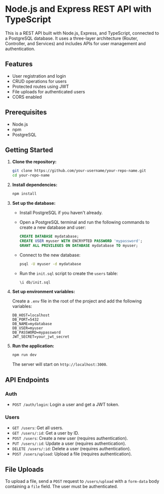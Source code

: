 # Node.js and Express REST API with TypeScript

This is a REST API built with Node.js, Express, and TypeScript, connected to a PostgreSQL database. It uses a three-layer architecture (Router, Controller, and Services) and includes APIs for user management and authentication.

## Features

-   User registration and login
-   CRUD operations for users
-   Protected routes using JWT
-   File uploads for authenticated users
-   CORS enabled

## Prerequisites

-   Node.js
-   npm
-   PostgreSQL

## Getting Started

1.  **Clone the repository:**

    ```bash
    git clone https://github.com/your-username/your-repo-name.git
    cd your-repo-name
    ```

2.  **Install dependencies:**

    ```bash
    npm install
    ```

3.  **Set up the database:**

    -   Install PostgreSQL if you haven't already.
    -   Open a PostgreSQL terminal and run the following commands to create a new database and user:

        ```sql
        CREATE DATABASE mydatabase;
        CREATE USER myuser WITH ENCRYPTED PASSWORD 'mypassword';
        GRANT ALL PRIVILEGES ON DATABASE mydatabase TO myuser;
        ```

    -   Connect to the new database:

        ```bash
        psql -U myuser -d mydatabase
        ```

    -   Run the `init.sql` script to create the `users` table:

        ```bash
        \i db/init.sql
        ```

4.  **Set up environment variables:**

    Create a `.env` file in the root of the project and add the following variables:

    ```
    DB_HOST=localhost
    DB_PORT=5432
    DB_NAME=mydatabase
    DB_USER=myuser
    DB_PASSWORD=mypassword
    JWT_SECRET=your_jwt_secret
    ```

5.  **Run the application:**

    ```bash
    npm run dev
    ```

    The server will start on `http://localhost:3000`.

## API Endpoints

### Auth

-   `POST /auth/login`: Login a user and get a JWT token.

### Users

-   `GET /users`: Get all users.
-   `GET /users/:id`: Get a user by ID.
-   `POST /users`: Create a new user (requires authentication).
-   `PUT /users/:id`: Update a user (requires authentication).
-   `DELETE /users/:id`: Delete a user (requires authentication).
-   `POST /users/upload`: Upload a file (requires authentication).

## File Uploads

To upload a file, send a `POST` request to `/users/upload` with a `form-data` body containing a `file` field. The user must be authenticated.
